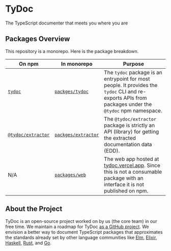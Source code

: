 # TyDoc

The TypeScript documenter that meets you where you are

## Packages Overview

This repository is a monorepo. Here is the package breakdown.

| On npm                                                               | In monorepo                                                                        | Purpose                                                                                                                                                  |
| -------------------------------------------------------------------- | ---------------------------------------------------------------------------------- | -------------------------------------------------------------------------------------------------------------------------------------------------------- |
| [`tydoc`](https://www.npmjs.com/package/tydoc)                       | [`packges/tydoc`](https://github.com/tydoc/tydoc/tree/main/packages/tydoc)         | The `tydoc` package is an entrypoint for most people. It provides the `tydoc` CLI and re-exports APIs from packages under the `@tydoc` npm namespace.    |
| [`@tydoc/extractor`](https://www.npmjs.com/package/@tydoc/extractor) | [`packges/extractor`](https://github.com/tydoc/tydoc/tree/main/packages/extractor) | The `@tydoc/extractor` package is strictly an API (library) for getting the extracted documentation data (EDD).                                          |
| N/A                                                                  | [`packages/web`](https://github.com/tydoc/tydoc/tree/main/packages/web)            | The web app hosted at [tydoc.vercel.app](https://tydoc.vercel.app). Since this is not a consumable package with an interface it is not published on npm. |

## About the Project

TyDoc is an open-source project worked on by us (the core team) in our free time. We maintain a roadmap for TyDoc [as a GitHub project](https://github.com/orgs/tydoc/projects/1). We envision a better way to document TypeScript packages that approximates the standards already set by other language communities like [Elm](https://package.elm-lang.org/), [Elixir](https://hexdocs.pm/), [Haskell](https://hackage.haskell.org/packages/), [Rust](https://docs.rs/), and [Go](https://godoc.org/).
